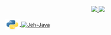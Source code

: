 <div align="center">
  <a href="https://github.com/jehtironi">
  <img height="180em" src="https://github-readme-stats.vercel.app/api?username=jehtironi&show_icons=true&theme=dark&include_all_commits=true&count_private=true"/>
  <img height="180em" src="https://github-readme-stats.vercel.app/api/top-langs/?username=jehtironi&layout=compact&langs_count=7&theme=dark"/>
</div>

  <div style="display: inline_block"><br>
  <img align="center" alt="Jeh-Python" height="30" width="40" src="https://raw.githubusercontent.com/devicons/devicon/master/icons/python/python-original.svg">
  <img align="center" alt="Jeh-Java" height="30" width="40" src="<img src="https://raw.githubusercontent.com/devicons/devicon/master/icons/java/java-original.svg">
</div>

